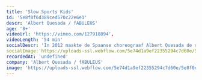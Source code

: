 ```yaml
---
title: 'Slow Sports Kids'
id: '5e8f0f6d389ced570c22e6e1'
descr: 'Albert Quesada / fABULEUS'
age: '8+'
videoUrl: 'https://vimeo.com/127918894',
videoLength: '54 min'
socialDescr: 'In 2012 maakte de Spaanse choreograaf Albert Quesada de dansvoorstelling Slow Sports vanuit een soort heimwee naar het teamgevoel dat hij als kind ervoer bij het voetballen en vanuit de vaststelling hoe anders je voetbal beleeft vanuit je zetel.Sprinten, roepen, je teamgenoot een voorzet zien geven, de doelman zien duiken, koppen, scoren, de ziel uit je lijf brullen. Of: de televisie luider zetten, een slok nemen, vloeken, op het puntje van de zetel kruipen, recht springen, de ziel uit je lijf brullen. Samen met fABULEUS maakte Quesada Slow Sports Kids, want er zijn maar weinig dingen waar kinderen en volwassenen zo evenwaardig van kunnen genieten als sport. Hoe een bokser op het laatste nippertje een vuist ontwijkt. Hoe een zwemmer moeiteloos door het water glijdt. Maar ook hoe een wave door een voetbalstadion trekt. Slow Sports Kids vertrekt vanuit de schoonheid van de bewegingen in de sportwereld, maar toont ook het actie-reactiespel tussen atleten, verslaggevers en toeschouwers. Slow Sports Kids doet je anders naar sport kijken, maar ook naar dans. Een voorstelling voor de s(up)porter in elk van ons.'
socialImage:'https://uploads-ssl.webflow.com/5e74d1a9ef22355294c7d60e/5e8f0e51e9ded4741549b8e3_SSK_6354%C2%A9LucDepreitere_web.jpeg'
recordedAt: 'undefined'
company: 'Albert Quesada / fABULEUS'
image: 'https://uploads-ssl.webflow.com/5e74d1a9ef22355294c7d60e/5e8f0e51e9ded4741549b8e3_SSK_6354%C2%A9LucDepreitere_web.jpeg'
---
```

